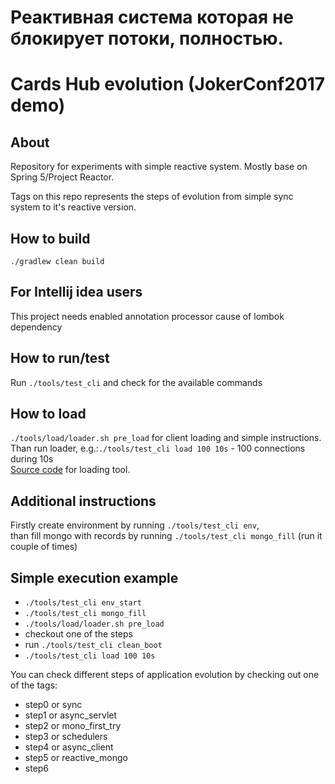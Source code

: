 # Реактивная система которая не блокирует потоки, полностью.

# Cards Hub evolution (JokerConf2017 demo)
## About
Repository for experiments with simple reactive system.
Mostly base on Spring 5/Project Reactor.

Tags on this repo represents the steps of evolution from simple sync system to it's reactive version.

## How to build
`./gradlew clean build`

## For Intellij idea users
This project needs enabled annotation processor cause of lombok dependency

## How to run/test
Run `./tools/test_cli` and check for the available commands

## How to load
`./tools/load/loader.sh pre_load` for client loading and simple instructions. <br>
Than run loader, e.g.:`./tools/test_cli load 100 10s` - 100 connections during 10s <br>
[Source code](https://github.com/gorelikov/rx-loader "rx-loader") for loading tool.

## Additional instructions
Firstly create environment by running `./tools/test_cli env`,<br>
than fill mongo with records by running `./tools/test_cli mongo_fill` (run it couple of times)

## Simple execution example
* `./tools/test_cli env_start`
* `./tools/test_cli mongo_fill`
* `./tools/load/loader.sh pre_load`
* checkout one of the steps
* run `./tools/test_cli clean_boot`
* `./tools/test_cli load 100 10s`

You can check different steps of application evolution by checking out one of the tags:
* step0 or sync
* step1 or async_servlet
* step2 or mono_first_try
* step3 or schedulers
* step4 or async_client
* step5 or reactive_mongo
* step6
